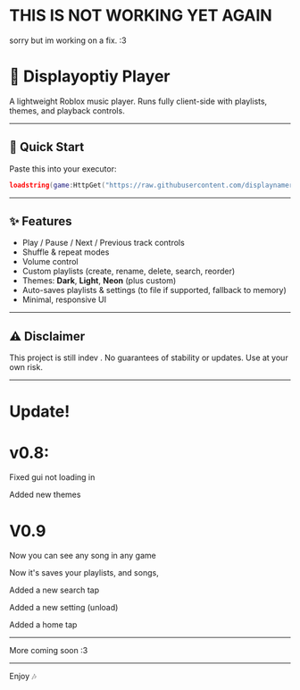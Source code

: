 # THIS IS NOT WORKING YET AGAIN

sorry but im working on a fix. :3


# 🎵 Displayoptiy Player

A lightweight Roblox music player. Runs fully client-side with playlists, themes, and playback controls.

---

## 🚀 Quick Start

Paste this into your executor:

```lua
loadstring(game:HttpGet("https://raw.githubusercontent.com/displaynameroblox/displayoptiy/refs/heads/main/Displayotiyv1.0.lua"))()
```

---

## ✨ Features
- Play / Pause / Next / Previous track controls
- Shuffle & repeat modes
- Volume control
- Custom playlists (create, rename, delete, search, reorder)
- Themes: **Dark**, **Light**, **Neon** (plus custom)
- Auto-saves playlists & settings (to file if supported, fallback to memory)
- Minimal, responsive UI


---

## ⚠️ Disclaimer
This project is still indev . No guarantees of stability or updates. Use at your own risk.

---

# Update!

# v0.8:
Fixed gui not loading in

Added new themes 

# V0.9

Now you can see any song in any game

Now it's saves your playlists, and songs,

Added a new search tap

Added a new setting (unload)

Added a home tap

---
 
More coming soon :3

---


Enjoy 🎶
